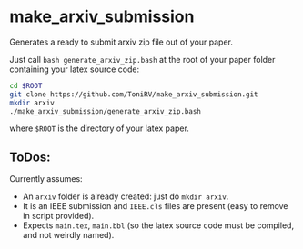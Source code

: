 # make_arxiv_submission
Generates a ready to submit arxiv zip file out of your paper.

Just call `bash generate_arxiv_zip.bash` at the root of your paper folder containing your latex source code:

```bash
cd $ROOT
git clone https://github.com/ToniRV/make_arxiv_submission.git
mkdir arxiv
./make_arxiv_submission/generate_arxiv_zip.bash
```

where `$ROOT` is the directory of your latex paper.

## ToDos:

Currently assumes:
- An `arxiv` folder is already created: just do `mkdir arxiv`.
- It is an IEEE submission and `IEEE.cls` files are present (easy to remove in script provided).
- Expects `main.tex`, `main.bbl` (so the latex source code must be compiled, and not weirdly named).
